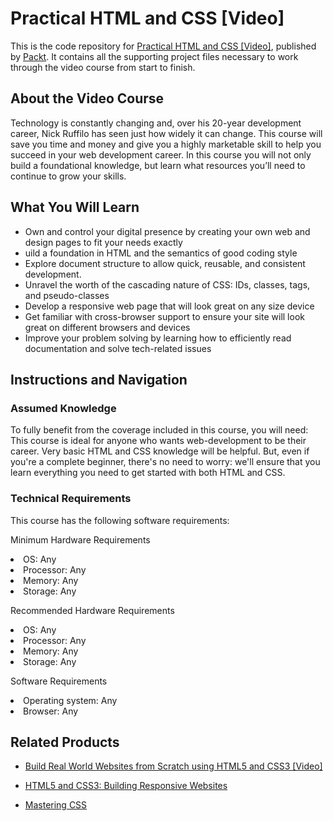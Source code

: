 


# Practical HTML and CSS [Video]
This is the code repository for [Practical HTML and CSS [Video]](https://www.packtpub.com/web-development/practical-html-and-css-video?utm_source=github&utm_medium=repository&utm_campaign=9781788830690), published by [Packt](https://www.packtpub.com/?utm_source=github). It contains all the supporting project files necessary to work through the video course from start to finish.
## About the Video Course
Technology is constantly changing and, over his 20-year development career, Nick Ruffilo has seen just how widely it can change. This course will save you time and money and give you a highly marketable skill to help you succeed in your web development career. In this course you will not only build a foundational knowledge, but learn what resources you’ll need to continue to grow your skills.		

<H2>What You Will Learn</H2>
<DIV class=book-info-will-learn-text>
<UL>
<LI>Own and control your digital presence by creating your own web and design pages to fit your needs exactly
<LI>uild a foundation in HTML and the semantics of good coding style
<LI>Explore document structure to allow quick, reusable, and consistent development.
<LI>Unravel the worth of the cascading nature of CSS: IDs, classes, tags, and pseudo-classes
<LI>Develop a responsive web page that will look great on any size device
<LI>Get familiar with cross-browser support to ensure your site will look great on different browsers and devices
<LI>Improve your problem solving by learning how to efficiently read documentation and solve tech-related issues</LI></UL></DIV>

## Instructions and Navigation
### Assumed Knowledge
To fully benefit from the coverage included in this course, you will need:<br/>
This course is ideal for anyone who wants web-development to be their career. Very basic HTML and CSS knowledge will be helpful. But, even if you're a complete beginner, there's no need to worry: we'll ensure that you learn everything you need to get started with both HTML and CSS.
### Technical Requirements
This course has the following software requirements:<br/>

Minimum Hardware Requirements<br/>
<LI>OS: Any
<LI>Processor: Any 
<LI>Memory: Any
<LI>Storage: Any

Recommended Hardware Requirements<br/>
<LI>OS: Any
<LI>Processor: Any 
<LI>Memory: Any
<LI>Storage: Any

Software Requirements<br/>
<LI>Operating system: Any
<LI>Browser: Any

## Related Products
* [Build Real World Websites from Scratch using HTML5 and CSS3 [Video]](https://www.packtpub.com/web-development/build-real-world-websites-scratch-using-html5-and-css3-video?utm_source=github&utm_medium=repository&utm_campaign=9781789343632)

* [HTML5 and CSS3: Building Responsive Websites](https://www.packtpub.com/web-development/html5-and-css3-building-responsive-websites?utm_source=github&utm_medium=repository&utm_campaign=9781787124813)

* [Mastering CSS](https://www.packtpub.com/web-development/mastering-css?utm_source=github&utm_medium=repository&utm_campaign=9781787281585)

